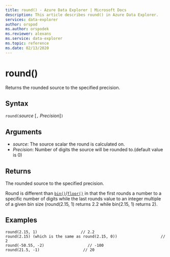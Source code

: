 ```yaml
---
title: round() - Azure Data Explorer | Microsoft Docs
description: This article describes round() in Azure Data Explorer.
services: data-explorer
author: orspod
ms.author: orspodek
ms.reviewer: alexans
ms.service: data-explorer
ms.topic: reference
ms.date: 02/13/2020
---
```

# round()

Returns the rounded source to the specified precision.

## Syntax

`round(`*source* [`,` *Precision*]`)`

## Arguments

* *source*: The source scalar the round is calculated on.
* *Precision*: Number of digits the source will be rounded to.(default value is 0)

## Returns

The rounded source to the specified precision.

Round is different than [`bin()`](binfunction.md)/[`floor()`](floorfunction.md) in
that the first rounds a number to a specific number of digits while the last rounds value to an integer multiple 
of a given bin size (round(2.15, 1) returns 2.2 while bin(2.15, 1) returns 2).
 

## Examples

```apl
round(2.15, 1)                   // 2.2
round(2.15) (which is the same as round(2.15, 0))                   // 2
round(-50.55, -2)                   // -100
round(21.5, -1)                   // 20
```